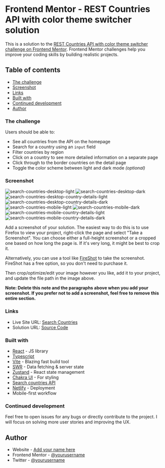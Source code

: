 # Frontend Mentor - REST Countries API with color theme switcher solution

This is a solution to the [REST Countries API with color theme switcher challenge on Frontend Mentor](https://www.frontendmentor.io/challenges/rest-countries-api-with-color-theme-switcher-5cacc469fec04111f7b848ca). Frontend Mentor challenges help you improve your coding skills by building realistic projects.

## Table of contents

- [The challenge](#the-challenge)
- [Screenshot](#screenshot)
- [Links](#links)
- [Built with](#built-with)
- [Continued development](#continued-development)
- [Author](#author)

### The challenge

Users should be able to:

- See all countries from the API on the homepage
- Search for a country using an `input` field
- Filter countries by region
- Click on a country to see more detailed information on a separate page
- Click through to the border countries on the detail page
- Toggle the color scheme between light and dark mode _(optional)_

### Screenshot

![search-countries-desktop-light](./public/sc1.jpg)
![search-countries-desktop-dark](./public/sc2.jpg)
![search-countries-desktop-country-details-light](./public/sc3.jpg)
![search-countries-desktop-country-details-dark](./public/sc4.jpg)
![search-countries-mobile-light](./public/sc5.jpg)
![search-countries-mobile-dark](./public/sc6.jpg)
![search-countries-mobile-country-details-light](./public/sc7.jpg)
![search-countries-mobile-country-details-dark](./public/sc8.jpg)

Add a screenshot of your solution. The easiest way to do this is to use Firefox to view your project, right-click the page and select "Take a Screenshot". You can choose either a full-height screenshot or a cropped one based on how long the page is. If it's very long, it might be best to crop it.

Alternatively, you can use a tool like [FireShot](https://getfireshot.com/) to take the screenshot. FireShot has a free option, so you don't need to purchase it.

Then crop/optimize/edit your image however you like, add it to your project, and update the file path in the image above.

**Note: Delete this note and the paragraphs above when you add your screenshot. If you prefer not to add a screenshot, feel free to remove this entire section.**

### Links

- Live Site URL: [Search Countries](https://search-countries-react.netlify.app/)
- Solution URL: [Source Code](https://github.com/sohhamm/search-countries-react)

### Built with

- [React](https://reactjs.org/) - JS library
- [Typescript](https://www.typescriptlang.org/)
- [Vite](https://vitejs.dev/) - Blazing fast build tool
- [SWR](https://swr.vercel.app/) - Data fetching & server state
- [Zustand](https://zustand.surge.sh/) - React state management
- [Chakra UI](https://chakra-ui.com/) - For styling
- [Search countries API](https://restcountries.eu/)
- [Netlify](https://www.netlify.com/) - Deployment
- Mobile-first workflow

### Continued development

Feel free to open issues for any bugs or directly contribute to the project.
I will focus on solving more user stories and improving the UX.

## Author

- Website - [Add your name here](https://www.your-site.com)
- Frontend Mentor - [@yourusername](https://www.frontendmentor.io/profile/yourusername)
- Twitter - [@yourusername](https://www.twitter.com/yourusername)
